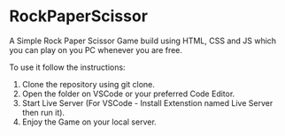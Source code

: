 # RockPaperScissor
A Simple Rock Paper Scissor Game build using HTML, CSS and JS which you can play on you PC whenever you are free.

To use it follow the instructions:
1. Clone the repository using git clone.
2. Open the folder on VSCode or your preferred Code Editor.
3. Start Live Server (For VSCode - Install Extenstion named Live Server then run it).
4. Enjoy the Game on your local server.

